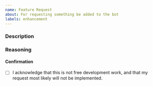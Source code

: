 ```yaml
---
name: Feature Request
about: For requesting something be added to the bot
labels: enhancement
---
```

<!-- Thanks for loving the bot, and suggesting something be added.
Remember that feature requests are not prioritized, and we'd love for you to add it yourself in a pull request -->
### Description
<!-- What you want us to add,how it should work, and who would benefit from it -->


### Reasoning
<!-- Why we should add this (you must make a compelling argument or we will reject your request) -->


#### Confirmation
<!-- Check this box by replacing the space between the brackets with an x -->
- [ ] I acknowledge that this is not free development work, and that my request most likely will not be implemented.
